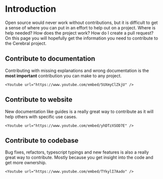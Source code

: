 # Introduction

Open source would never work without contributions, but it is difficult to get a sense of where you can put in an effort to help out on a project. Where is help needed? How does the project work? How do I create a pull request? On this page you will hopefully get the information you need to contribute to the Cerebral project.

## Contribute to documentation

Contributing with missing explanations and wrong documentation is the **most important** contribution you can make to any project.

```marksy
<Youtube url="https://www.youtube.com/embed/5UXmyClZkjU" />
```

## Contribute to website

New documentation like guides is a really great way to contribute as it will help others with specific use cases.

```marksy
<Youtube url="https://www.youtube.com/embed/yhDTzXSOD7E" />
```

## Contribute to codebase

Bug fixes, refactors, typescript typings and new features is also a really great way to contribute. Mostly because you get insight into the code and get more ownership.

```marksy
<Youtube url="https://www.youtube.com/embed/TYkylI7Aado" />
```